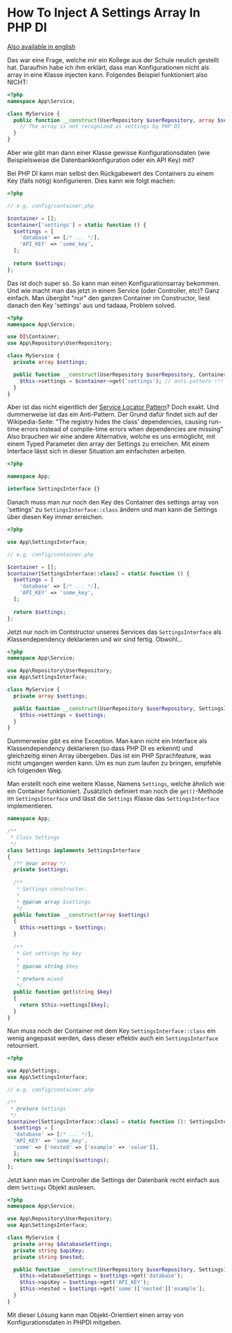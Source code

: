 # How To Inject A Settings Array In PHP DI

[Also available in english](how-to-inject-settings-array-in-php-di.md)

Das war eine Frage, welche mir ein Kollege aus der Schule neulich gestellt hat. 
Daraufhin habe ich ihm erklärt, dass man Konfigurationen nicht als array in eine Klasse injecten kann.
Folgendes Beispiel funktioniert also NICHT:

```php
<?php
namespace App\Service;

class MyService {
  public function __construct(UserRepository $userRepository, array $settings) {
    // The array is not recognized as settings by PHP DI
  }
}
```

Aber wie gibt man dann einer Klasse gewisse Konfigurationsdaten (wie Beispielsweise die Datenbankkonfiguration oder ein API Key) mit?

Bei PHP DI kann man selbst den Rückgabewert des Containers zu einem Key (falls nötig) konfigurieren.
Dies kann wie folgt machen:

```php
<?php

// e.g. config/container.php

$container = [];
$container['settings'] = static function () {
  $settings = [
    'database' => [/* ... */],
    'API_KEY' => 'some_key',
  ];
  
  return $settings;
};
```

Das ist doch super so. So kann man einen Konfigurationsarray bekommen.
Und wie macht man das jetzt in einem Service (oder Controller, etc)?
Ganz einfach. Man übergibt "nur" den ganzen Container im Constructor, liest danach den Key 'settings' aus und tadaaa, Problem solved.

```php
<?php
namespace App\Service;

use DI\Container;
use App\Repository\UserRepository;

class MyService {
  private array $settings;

  public function __construct(UserRepository $userRepository, Container $container) {
    $this->settings = $container->get('settings'); // anti-pattern !!!
  }
}
```

Aber ist das nicht eigentlich der [Service Locator Pattern](https://en.wikipedia.org/wiki/Service_locator_pattern)? Doch exakt.
Und dummerweise ist das ein Anti-Pattern. Der Grund dafür findet sich auf der Wikipedia-Seite: "The registry hides the class' dependencies, causing run-time errors instead of compile-time errors when dependencies are missing"
Also brauchen wir eine andere Alternative, welche es uns ermöglicht, mit einem Typed Parameter den array der Settings zu erreichen.
Mit einem Interface lässt sich in dieser Situation am einfachsten arbeiten.

```php
<?php

namespace App;

interface SettingsInterface {}
```

Danach muss man nur noch den Key des Container des settings array von 'settings' zu `SettingsInterface::class` ändern und man kann die Settings über diesen Key immer erreichen.

```php
<?php

use App\SettingsInterface;

// e.g. config/container.php

$container = [];
$container[SettingsInterface::class] = static function () {
  $settings = [
    'database' => [/* ... */],
    'API_KEY' => 'some_key',
  ];
  
  return $settings;
};
```

Jetzt nur noch im Contstructor unseres Services das `SettingsInterface` als Klassendependency deklarieren und wir sind fertig.
Obwohl...

```php
<?php
namespace App\Service;

use App\Repository\UserRepository;
use App\SettingsInterface;

class MyService {
  private array $settings;

  public function __construct(UserRepository $userRepository, SettingsInterface $settings) {
    $this->settings = $settings;
  }
}
```

Dummerweise gibt es eine Exception. Man kann nicht ein Interface als Klassendependency deklarieren (so dass PHP DI es erkennt) und gleichzeitig einen Array übergeben.
Das ist ein PHP Sprachfeature, was nicht umgangen werden kann.
Um es nun zum laufen zu bringen, empfehle ich folgenden Weg.

Man erstellt noch eine weitere Klasse, Namens `Settings`, welche ähnlich wie ein Container funktioniert.
Zusätzlich definiert man noch die `get()`-Methode im `SettingsInterface` und lässt die `Settings` Klasse das `SettingsInterface` implementieren.

```php
namespace App;

/**
 * Class Settings
 */
class Settings implements SettingsInterface
{
  /** @var array */
  private $settings;
  
  /**
   * Settings constructor.
   *
   * @param array $settings
   */
  public function __construct(array $settings)
  {
    $this->settings = $settings;
  }
  
  /**
   * Get settings by key
   *
   * @param string $key
   *
   * @return mixed
   */
  public function get(string $key)
  {
    return $this->settings[$key];
  }
}
```

Nun muss noch der Container mit dem Key `SettingsInterface::class` ein wenig angepasst werden, dass dieser effektiv auch ein `SettingsInterface` retourniert.

```php
<?php

use App\Settings;
use App\SettingsInterface;

// e.g. config/container.php

/**
 * @return Settings
 */
$container[SettingsInterface::class] = static function (): SettingsInterface {
  $settings = [
  'database' => [/* ... */],
  'API_KEY' => 'some_key',
  'some' => ['nested' => ['example' => 'value']],
  ];
  return new Settings($settings);
};
```

Jetzt kann man im Controller die Settings der Datenbank recht einfach aus dem `Settings` Objekt auslesen.

```php
<?php
namespace App\Service;

use App\Repository\UserRepository;
use App\SettingsInterface;

class MyService {
  private array $databaseSettings;
  private string $apiKey;
  private string $nested;

  public function __construct(UserRepository $userRepository, SettingsInterface $settings) {
    $this->databaseSettings = $settings->get('database');
    $this->apiKey = $settings->get('API_KEY');
    $this->nested = $settings->get('some')['nested']['example'];
  }
}
```

Mit dieser Lösung kann man Objekt-Orientiert einen array von Konfigurationsdaten in PHPDI mitgeben.
